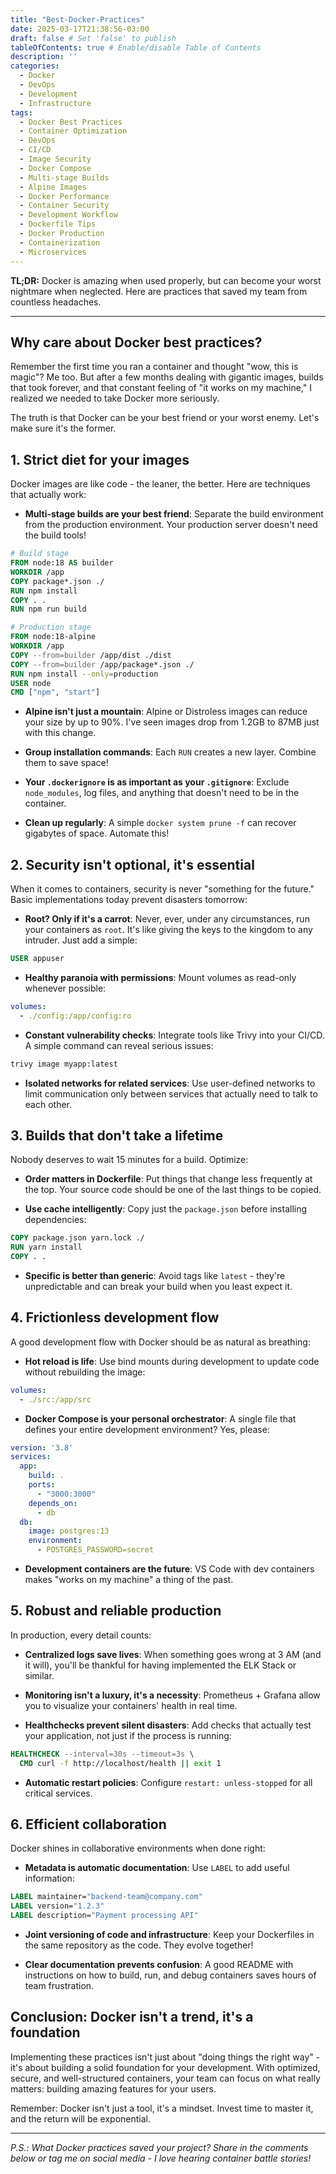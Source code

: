 ```yaml
---
title: "Best-Docker-Practices"
date: 2025-03-17T21:38:56-03:00
draft: false # Set 'false' to publish
tableOfContents: true # Enable/disable Table of Contents
description: ''
categories:
  - Docker
  - DevOps
  - Development
  - Infrastructure
tags:
  - Docker Best Practices
  - Container Optimization
  - DevOps
  - CI/CD
  - Image Security
  - Docker Compose
  - Multi-stage Builds
  - Alpine Images
  - Docker Performance
  - Container Security
  - Development Workflow
  - Dockerfile Tips
  - Docker Production
  - Containerization
  - Microservices
---
```


**TL;DR:** Docker is amazing when used properly, but can become your worst nightmare when neglected. Here are practices that saved my team from countless headaches.

---

## Why care about Docker best practices?

Remember the first time you ran a container and thought "wow, this is magic"? Me too. But after a few months dealing with gigantic images, builds that took forever, and that constant feeling of "it works on my machine," I realized we needed to take Docker more seriously.

The truth is that Docker can be your best friend or your worst enemy. Let's make sure it's the former.

## 1. Strict diet for your images

Docker images are like code - the leaner, the better. Here are techniques that actually work:

* **Multi-stage builds are your best friend**: Separate the build environment from the production environment. Your production server doesn't need the build tools!

```dockerfile
# Build stage
FROM node:18 AS builder
WORKDIR /app
COPY package*.json ./
RUN npm install
COPY . .
RUN npm run build

# Production stage
FROM node:18-alpine
WORKDIR /app
COPY --from=builder /app/dist ./dist
COPY --from=builder /app/package*.json ./
RUN npm install --only=production
USER node
CMD ["npm", "start"]
```

* **Alpine isn't just a mountain**: Alpine or Distroless images can reduce your size by up to 90%. I've seen images drop from 1.2GB to 87MB just with this change.

* **Group installation commands**: Each `RUN` creates a new layer. Combine them to save space!

* **Your `.dockerignore` is as important as your `.gitignore`**: Exclude `node_modules`, log files, and anything that doesn't need to be in the container.

* **Clean up regularly**: A simple `docker system prune -f` can recover gigabytes of space. Automate this!

## 2. Security isn't optional, it's essential

When it comes to containers, security is never "something for the future." Basic implementations today prevent disasters tomorrow:

* **Root? Only if it's a carrot**: Never, ever, under any circumstances, run your containers as `root`. It's like giving the keys to the kingdom to any intruder. Just add a simple:

```dockerfile
USER appuser
```

* **Healthy paranoia with permissions**: Mount volumes as read-only whenever possible:

```yaml
volumes:
  - ./config:/app/config:ro
```

* **Constant vulnerability checks**: Integrate tools like Trivy into your CI/CD. A simple command can reveal serious issues:

```bash
trivy image myapp:latest
```

* **Isolated networks for related services**: Use user-defined networks to limit communication only between services that actually need to talk to each other.

## 3. Builds that don't take a lifetime

Nobody deserves to wait 15 minutes for a build. Optimize:

* **Order matters in Dockerfile**: Put things that change less frequently at the top. Your source code should be one of the last things to be copied.

* **Use cache intelligently**: Copy just the `package.json` before installing dependencies:

```dockerfile
COPY package.json yarn.lock ./
RUN yarn install
COPY . .
```

* **Specific is better than generic**: Avoid tags like `latest` - they're unpredictable and can break your build when you least expect it.

## 4. Frictionless development flow

A good development flow with Docker should be as natural as breathing:

* **Hot reload is life**: Use bind mounts during development to update code without rebuilding the image:

```yaml
volumes:
  - ./src:/app/src
```

* **Docker Compose is your personal orchestrator**: A single file that defines your entire development environment? Yes, please:

```yaml
version: '3.8'
services:
  app:
    build: .
    ports:
      - "3000:3000"
    depends_on:
      - db
  db:
    image: postgres:13
    environment:
      - POSTGRES_PASSWORD=secret
```

* **Development containers are the future**: VS Code with dev containers makes "works on my machine" a thing of the past.

## 5. Robust and reliable production

In production, every detail counts:

* **Centralized logs save lives**: When something goes wrong at 3 AM (and it will), you'll be thankful for having implemented the ELK Stack or similar.

* **Monitoring isn't a luxury, it's a necessity**: Prometheus + Grafana allow you to visualize your containers' health in real time.

* **Healthchecks prevent silent disasters**: Add checks that actually test your application, not just if the process is running:

```dockerfile
HEALTHCHECK --interval=30s --timeout=3s \
  CMD curl -f http://localhost/health || exit 1
```

* **Automatic restart policies**: Configure `restart: unless-stopped` for all critical services.

## 6. Efficient collaboration

Docker shines in collaborative environments when done right:

* **Metadata is automatic documentation**: Use `LABEL` to add useful information:

```dockerfile
LABEL maintainer="backend-team@company.com"
LABEL version="1.2.3"
LABEL description="Payment processing API"
```

* **Joint versioning of code and infrastructure**: Keep your Dockerfiles in the same repository as the code. They evolve together!

* **Clear documentation prevents confusion**: A good README with instructions on how to build, run, and debug containers saves hours of team frustration.

## Conclusion: Docker isn't a trend, it's a foundation

Implementing these practices isn't just about "doing things the right way" - it's about building a solid foundation for your development. With optimized, secure, and well-structured containers, your team can focus on what really matters: building amazing features for your users.

Remember: Docker isn't just a tool, it's a mindset. Invest time to master it, and the return will be exponential.

---

*P.S.: What Docker practices saved your project? Share in the comments below or tag me on social media - I love hearing container battle stories!*
